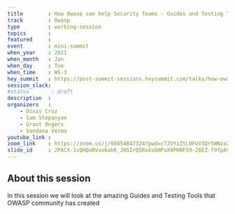 ```yaml
---
title        : How Owasp can help Security Teams - Guides and Testing Tools
track        : Owasp
type         : working-session
topics       :
featured     :
event        : mini-summit
when_year    : 2021
when_month   : Jan
when_day     : Tue
when_time    : WS-3
hey_summit   : https://post-summit-sessions.heysummit.com/talks/how-owasp-can-help-security-teams-guides-and-testing/
session_slack:
#status       : draft
description  :
organizers   :
    - Dinis Cruz
    - Sam Stepanyan
    - Grant Ongers
    - Vandana Verma
youtube_link :
zoom_link    : https://zoom.us/j/98854847324?pwd=cTJVYzZtL0FUV3QrSWNza2ZDUTc5QT09
slide_id     : 2PACX-1vQHQoRVvo6abK_JHSIrQ5RoXsbHPaX9PHNF59-26EZ-f9fpAVNV8hAqkKZqHwZPnIxmtPVc6QWqw6Dc
---
```


## About this session

In this session we will look at the amazing Guides and Testing Tools that OWASP community has created
